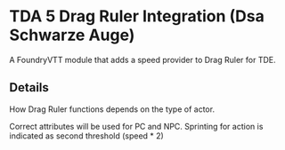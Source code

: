 # TDA 5 Drag Ruler Integration (Dsa Schwarze Auge)

A FoundryVTT module that adds a speed provider to Drag Ruler for TDE.

## Details

How Drag Ruler functions depends on the type of actor.

Correct attributes will be used for PC and NPC. 
Sprinting for action is indicated as second threshold (speed * 2) 
